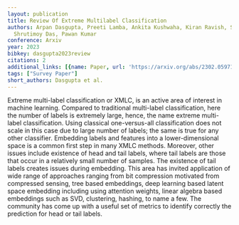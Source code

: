 ```yaml
---
layout: publication
title: Review Of Extreme Multilabel Classification
authors: Arpan Dasgupta, Preeti Lamba, Ankita Kushwaha, Kiran Ravish, Siddhant Katyan,
  Shrutimoy Das, Pawan Kumar
conference: Arxiv
year: 2023
bibkey: dasgupta2023review
citations: 2
additional_links: [{name: Paper, url: 'https://arxiv.org/abs/2302.05971'}]
tags: ["Survey Paper"]
short_authors: Dasgupta et al.
---
```

Extreme multi-label classification or XMLC, is an active area of interest in machine learning. Compared to traditional multi-label classification, here the number of labels is extremely large, hence, the name extreme multi-label classification. Using classical one-versus-all classification does not scale in this case due to large number of labels; the same is true for any other classifier. Embedding labels and features into a lower-dimensional space is a common first step in many XMLC methods. Moreover, other issues include existence of head and tail labels, where tail labels are those that occur in a relatively small number of samples. The existence of tail labels creates issues during embedding. This area has invited application of wide range of approaches ranging from bit compression motivated from compressed sensing, tree based embeddings, deep learning based latent space embedding including using attention weights, linear algebra based embeddings such as SVD, clustering, hashing, to name a few. The community has come up with a useful set of metrics to identify correctly the prediction for head or tail labels.